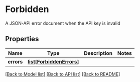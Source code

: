 # Forbidden

A JSON-API error document when the API key is invalid
## Properties
Name | Type | Description | Notes
------------ | ------------- | ------------- | -------------
**errors** | [**list[ForbiddenErrors]**](ForbiddenErrors.md) |  | 

[[Back to Model list]](../README.md#documentation-for-models) [[Back to API list]](../README.md#documentation-for-api-endpoints) [[Back to README]](../README.md)



